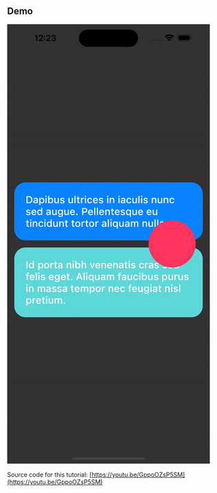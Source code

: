 ## Demo

![](https://raw.githubusercontent.com/antonkrasov/dynamic_child_height_layout_demo/main/media/demo.gif)

Source code for this tutorial: [https://youtu.be/GppoOZsP5SM](https://youtu.be/GppoOZsP5SM)
